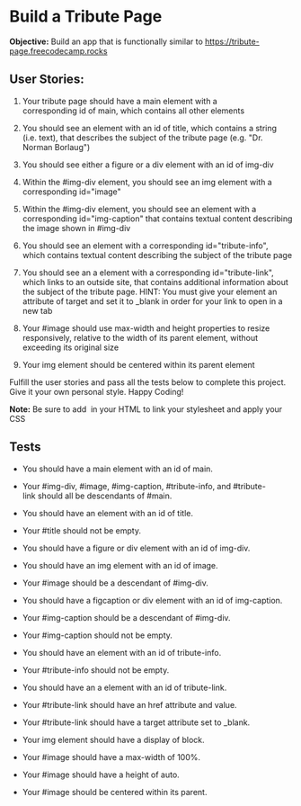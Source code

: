 # Build a Tribute Page

**Objective:** Build an app that is functionally similar to https://tribute-page.freecodecamp.rocks

## User Stories:

1. Your tribute page should have a main element with a corresponding id of main, which contains all other elements

2. You should see an element with an id of title, which contains a string (i.e. text), that describes the subject of the tribute page (e.g. "Dr. Norman Borlaug")

3. You should see either a figure or a div element with an id of img-div

4. Within the #img-div element, you should see an img element with a corresponding id="image"

5. Within the #img-div element, you should see an element with a corresponding id="img-caption" that contains textual content describing the image shown in #img-div

6. You should see an element with a corresponding id="tribute-info", which contains textual content describing the subject of the tribute page

7. You should see an a element with a corresponding id="tribute-link", which links to an outside site, that contains additional information about the subject of the tribute page. HINT: You must give your element an attribute of target and set it to _blank in order for your link to open in a new tab

8. Your #image should use max-width and height properties to resize responsively, relative to the width of its parent element, without exceeding its original size

9. Your img element should be centered within its parent element

Fulfill the user stories and pass all the tests below to complete this project. Give it your own personal style. Happy Coding!

**Note:** Be sure to add <link rel="stylesheet" href="styles.css"> in your HTML to link your stylesheet and apply your CSS

## Tests

 - You should have a main element with an id of main.

 - Your #img-div, #image, #img-caption, #tribute-info, and #tribute-link should all be descendants of #main.

  - You should have an element with an id of title.

  - Your #title should not be empty.

  - You should have a figure or div element with an id of img-div.

  - You should have an img element with an id of image.

  - Your #image should be a descendant of #img-div.

  - You should have a figcaption or div element with an id of img-caption.

  - Your #img-caption should be a descendant of #img-div.

  - Your #img-caption should not be empty.

  - You should have an element with an id of tribute-info.

  - Your #tribute-info should not be empty.

  - You should have an a element with an id of tribute-link.

  - Your #tribute-link should have an href attribute and value.

  - Your #tribute-link should have a target attribute set to _blank.

  - Your img element should have a display of block.

  - Your #image should have a max-width of 100%.

  - Your #image should have a height of auto.

  - Your #image should be centered within its parent.
